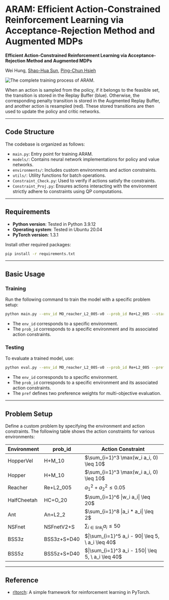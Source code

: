 
# ARAM: Efficient Action-Constrained Reinforcement Learning via Acceptance-Rejection Method and Augmented MDPs

**Efficient Action-Constrained Reinforcement Learning via Acceptance-Rejection Method and Augmented MDPs**

Wei Hung, [Shao-Hua Sun](https://shaohua0116.github.io/), [Ping-Chun Hsieh](https://pinghsieh.github.io/)

![The complete training process of ARAM.](https://github.com/user-attachments/assets/142c0c0a-21ce-43c7-9b53-780d967e0cc9)

  When an action is sampled from the policy, if it belongs to the feasible set, the transition is stored in the Replay Buffer (blue). Otherwise, the corresponding penalty transition is stored in the Augmented Replay Buffer, and another action is resampled (red). These stored transitions are then used to update the policy and critic networks.

---

## Code Structure

The codebase is organized as follows:

- `main.py`: Entry point for training ARAM.
- `models/`: Contains neural network implementations for policy and value networks.
- `environments/`: Includes custom environments and action constraints.
- `utils/`: Utility functions for batch operations.
- `Constraint_Check.py`: Used to verify if actions satisfy the constraints.
- `Constraint_Proj.py`: Ensures actions interacting with the environment strictly adhere to constraints using QP computations.

---

## Requirements

- **Python version**: Tested in Python 3.9.12
- **Operating system**: Tested in Ubuntu 20.04
- **PyTorch version**: 1.3.1

Install other required packages:

```bash
pip install -r requirements.txt
```

---

## Basic Usage

### Training

Run the following command to train the model with a specific problem setup:

```bash
python main.py --env_id MO_reacher_L2_005-v0 --prob_id Re+L2_005 --start_steps 1000 --seed 1
```
- The `env_id` corresponds to a specific environment.
- The `prob_id` corresponds to a specific environment and its associated action constraints.

### Testing

To evaluate a trained model, use:

```bash
python eval.py --env_id MO_reacher_L2_005-v0 --prob_id Re+L2_005 --pref 0.1 0.9 --model_path /tmp/policy.pth 
```

- The `env_id` corresponds to a specific environment.
- The `prob_id` corresponds to a specific environment and its associated action constraints.
- The `pref` defines two preference weights for multi-objective evaluation.

---

## Problem Setup

Define a custom problem by specifying the environment and action constraints. The following table shows the action constraints for various environments:

| **Environment** | **prob_id** | **Action Constraint** |
|------------------|------------------------|-------------|
| HopperVel        | H+M_10 | $\sum_{i=1}^3 \max(w_i a_i, 0) \leq 10$ | 
| Hopper           | H+M_10 | $\sum_{i=1}^3 \max(w_i a_i, 0) \leq 10$ | 
| Reacher          | Re+L2_005 | $a_1^2 + a_2^2 \leq 0.05$ | 
| HalfCheetah      | HC+O_20 | $\sum_{i=1}^6 \|w_i a_i\| \leq 20$ |
| Ant              | An+L2_2 | $\sum_{i=1}^8 \|a_i * a_i\| \leq 2$ | 
| NSFnet           | NSFnetV2+S | $\sum_{i \in \text{link}_j} a_i \leq 50$ | 
| BSS3z            | BSS3z+S+D40 | $\|\sum_{i=1}^5 a_i - 90\| \leq 5, \ a_i \leq 40$ | 
| BSS5z            | BSS5z+S+D40 | $\|\sum_{i=1}^3 a_i - 150\| \leq 5, \ a_i \leq 40$ | 


---

## Reference

- [rltorch](https://github.com/toshikwa/rltorch): A simple framework for reinforcement learning in PyTorch.
